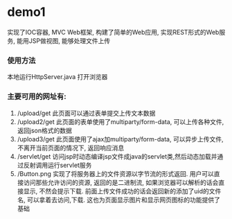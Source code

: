 # demo1 
实现了IOC容器, MVC Web框架, 构建了简单的Web应用, 实现REST形式的Web服务, 能用JSP做视图, 能够处理文件上传 
### 使用方法
本地运行HttpServer.java 
打开浏览器
### 主要可用的网址有: 
1. /upload/get 
此页面可以通过表单提交上传文本数据
2. /upload2/get 
此页面的表单使用了multiparty/form-data, 可以上传各种文件,返回json格式的数据 
3. /upload3/get 
此页面使用了ajax加multiparty/form-data, 可以异步上传文件,不离开当前页面的情况下, 返回响应消息 
4. /servlet/get 
访问jsp时动态编译jsp文件成java的servlet类,然后动态加载并通过反射调用运行servlet服务 
5. /Button.png 
实现了将服务器上的文件资源以字节流的形式返回. 用户可以直接访问那些允许访问的资源, 返回的是二进制流, 如果浏览器可以解析的话会直接显示, 不然会提示下载. 前面上传文件成功的话会返回新的添加了uid的文件名, 可以拿着去访问,下载. 这也为页面显示图片和显示网页图标的功能提供了基础
